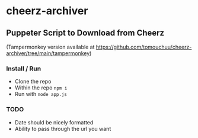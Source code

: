 # cheerz-archiver

## Puppeter Script to Download from Cheerz

(Tampermonkey version available at https://github.com/tomouchuu/cheerz-archiver/tree/main/tampermonkey)

### Install / Run

- Clone the repo
- Within the repo `npm i`
- Run with `node app.js`

### TODO

- Date should be nicely formatted
- Ability to pass through the url you want
